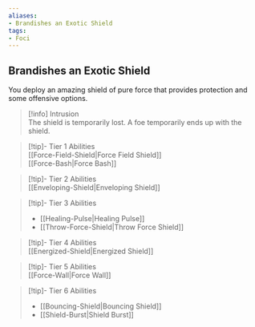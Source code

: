```yaml
---
aliases:
- Brandishes an Exotic Shield
tags:
- Foci
---
```


  
## Brandishes an Exotic Shield  
You deploy an amazing shield of pure force that provides protection and some offensive options.  
 >[!info] Intrusion  
>The shield is temporarily lost. A foe temporarily ends up with the shield.   

>[!tip]- Tier 1 Abilities  
>[[Force-Field-Shield|Force Field Shield]]  
>[[Force-Bash|Force Bash]]  

>[!tip]- Tier 2 Abilities  
>[[Enveloping-Shield|Enveloping Shield]]  

>[!tip]- Tier 3 Abilities  
>- [[Healing-Pulse|Healing Pulse]]  
>- [[Throw-Force-Shield|Throw Force Shield]]  

>[!tip]- Tier 4 Abilities  
>[[Energized-Shield|Energized Shield]]  

>[!tip]- Tier 5 Abilities  
>[[Force-Wall|Force Wall]]  

>[!tip]- Tier 6 Abilities  
>- [[Bouncing-Shield|Bouncing Shield]]  
>- [[Shield-Burst|Shield Burst]]